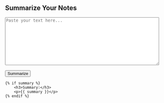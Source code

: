 
<!DOCTYPE html>
<html>
<head>
    <title>Text Summarizer</title>
</head>
<body>
    <h2>Summarize Your Notes</h2>
    <form action="/summarize" method="post">
        <textarea name="text" rows="10" cols="60" placeholder="Paste your text here..."></textarea><br><br>
        <button type="submit">Summarize</button>
    </form>

    {% if summary %}
        <h3>Summary:</h3>
        <p>{{ summary }}</p>
    {% endif %}
</body>
</html>
